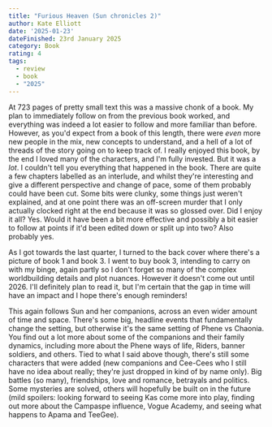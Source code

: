 ```yaml
---
title: "Furious Heaven (Sun chronicles 2)"
author: Kate Elliott
date: '2025-01-23'
dateFinished: 23rd January 2025
category: Book
rating: 4
tags:
  - review
  - book
  - "2025"
---
```


At 723 pages of pretty small text this was a massive chonk of a book. My plan to immediately follow on from the previous book worked, and everything was indeed a lot easier to follow and more familiar than before. However, as you'd expect from a book of this length, there were _even_ more new people in the mix, new concepts to understand, and a hell of a lot of threads of the story going on to keep track of. I really enjoyed this book, by the end I loved many of the characters, and I'm fully invested. But it was a _lot_. I couldn't tell you everything that happened in the book. There are quite a few chapters labelled as an interlude, and whilst they're interesting and give a different perspective and change of pace, some of them probably could have been cut. Some bits were clunky, some things just weren't explained, and at one point there was an off-screen murder that I only actually clocked right at the end because it was so glossed over. Did I enjoy it all? Yes. Would it have been a bit more effective and possibly a bit easier to follow at points if it'd been edited down or split up into two? Also probably yes.

As I got towards the last quarter, I turned to the back cover where there's a picture of book 1 and book 3. I went to buy book 3, intending to carry on with my binge, again partly so I don't forget so many of the complex worldbuilding details and plot nuances. However it doesn't come out until 2026. I'll definitely plan to read it, but I'm certain that the gap in time will have an impact and I hope there's enough reminders! 

This again follows Sun and her companions, across an even wider amount of time and space. There's some big, headline events that fundamentally change the setting, but otherwise it's the same setting of Phene vs Chaonia. You find out a lot more about some of the companions and their family dynamics, including more about the Phene ways of life, Riders, banner soldiers, and others. Tied to what I said above though, there's still some characters that were added (new companions and Cee-Cees who I still have no idea about really; they're just dropped in kind of by name only). Big battles (so many), friendships, love and romance, betrayals and politics. Some mysteries are solved, others will hopefully be built on in the future (mild spoilers: looking forward to seeing Kas come more into play, finding out more about the Campaspe influence, Vogue Academy, and seeing what happens to Apama and TeeGee).